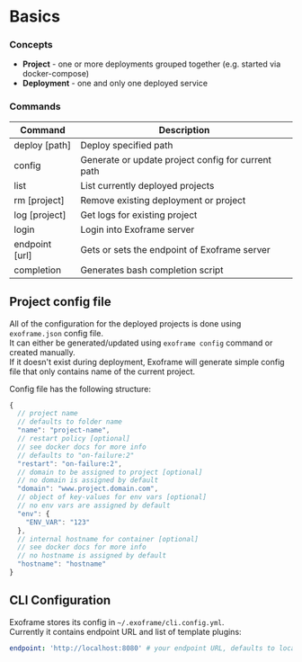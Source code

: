 # Basics

### Concepts

- **Project** - one or more deployments grouped together (e.g. started via docker-compose)
- **Deployment** - one and only one deployed service

### Commands

| Command                | Description |
| ---------------------- | ----------- |
| deploy [path]          | Deploy specified path |
| config                 | Generate or update project config for current path |
| list                   | List currently deployed projects |
| rm [project]           | Remove existing deployment or project |
| log [project]          | Get logs for existing project |
| login                  | Login into Exoframe server |
| endpoint [url]         | Gets or sets the endpoint of Exoframe server |
| completion             | Generates bash completion script  |

## Project config file

All of the configuration for the deployed projects is done using `exoframe.json` config file.  
It can either be generated/updated using `exoframe config` command or created manually.  
If it doesn't exist during deployment, Exoframe will generate simple config file that only contains name of the current project.

Config file has the following structure:
```js
{
  // project name
  // defaults to folder name
  "name": "project-name",
  // restart policy [optional]
  // see docker docs for more info
  // defaults to "on-failure:2"
  "restart": "on-failure:2",
  // domain to be assigned to project [optional]
  // no domain is assigned by default
  "domain": "www.project.domain.com",
  // object of key-values for env vars [optional]
  // no env vars are assigned by default
  "env": {
    "ENV_VAR": "123"
  },
  // internal hostname for container [optional]
  // see docker docs for more info
  // no hostname is assigned by default
  "hostname": "hostname"
}
```

## CLI Configuration

Exoframe stores its config in `~/.exoframe/cli.config.yml`.  
Currently it contains endpoint URL and list of template plugins:

```yaml
endpoint: 'http://localhost:8080' # your endpoint URL, defaults to localhost
```
